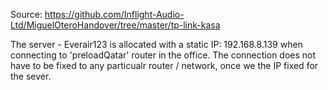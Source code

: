 Source: https://github.com/Inflight-Audio-Ltd/MiguelOteroHandover/tree/master/tp-link-kasa


The server - Everair123 is allocated with a static IP: 192.168.8.139 when connecting to 'preloadQatar' router in the office. The connection does not have to be fixed to any particualr router / network, once we the IP fixed for the sever.

